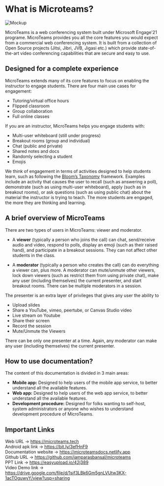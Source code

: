 # What is Microteams?

![Mockup](https://i.ibb.co/R9ysR3Z/mockup.jpg)

MicroTeams is a web conferencing system built under Microsoft Engage'21 programe.
MicroTeams provides you all the core features you would expect from a commercial web conferencing system. It is built from a collection of Open Source projects (Jitsi, Jibri, JVB, Jigasi etc.) which provide state-of-the-art video conferencing capabilities that are secure and easy to use.

## Designed for a complete experience

MicroTeams extends many of its core features to focus on enabling the instructor to engage students. There are four main use cases for engagement:

* Tutoring/virtual office hours
* Flipped classroom
* Group collaboration
* Full online classes

If you are an instructor, MicroTeams helps you engage students with:

* Multi-user whiteboard (still under progress)
* Breakout rooms (group and individual)
* Chat (public and private)
* Shared notes and docs
* Randomly selecting a student
* Emojis

We think of engagement in terms of activities designed to help students learn, such as following the <a href="https://en.wikipedia.org/wiki/Bloom's_taxonomy">Bloom’s Taxonomy</a> framework. Examples include an activity that causes the user to recall (such as answering a poll), demonstrate (such as using multi-user whiteboard), apply (such as in breakout rooms), or ask questions (such as using public chat) about the material the instructor is trying to teach. The more students are engaged, the more they are thinking and learning.

## A brief overview of MicroTeams

There are two types of users in MicroTeams: viewer and moderator.

* A <b>viewer</b> (typically a person who joins the call) can chat, send/receive audio and video, respond to polls, display an emoji (such as their raised hand), and participate in a breakout sessions. They can not affect other students in the class.

* A <b>moderator</b> (typically a person who creates the call) can do everything a viewer can, plus more. A moderator can mute/unmute other viewers, lock down viewers (such as restrict them from using private chat), make any user (including themselves) the current presenter, and start breakout rooms. There can be multiple moderators in a session.

The presenter is an extra layer of privileges that gives any user the ability to

* Upload slides
* Share a YouTube, vimeo, peertube, or Canvas Studio video
* Live stream on Youtube
* Share their screen
* Record the session
* Mute/Unmute the Viewers

There can be only one presenter at a time. Again, any moderator can make any user (including themselves) the current presenter.

## How to use documentation?
The content of this documentation is divided in 3 main areas:
* <b>Mobile app:</b> Designed to help users of the mobile app service, to better understand all the available features.
* <b>Web app:</b> Designed to help users of the web app service, to better understand all the available features.
* <b>Development procedure:</b> Designed for folks wanting to self-host, system administrators or anyone who wishes to understand development procedure of MicroTeams.

## Important Links 

Web URL -> https://microteams.tech <br/>
Android apk link -> https://bit.ly/3efHnF9 <br/>
Documentation website -> https://microteamsdocs.netlify.app <br/>
Github URL -> https://github.com/iamparasbansal/microteams <br/>
PPT Link -> https://easyupload.io/42j389 <br/>
Video Demo link -> https://drive.google.com/file/d/1sif3LBk6Gm5gnLVUtw3KX-1acTOguwyY/view?usp=sharing <br/>

